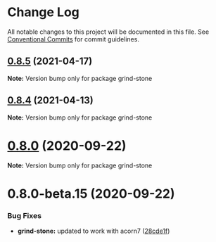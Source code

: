 # Change Log

All notable changes to this project will be documented in this file.
See [Conventional Commits](https://conventionalcommits.org) for commit guidelines.

## [0.8.5](https://github.com/grindjs/grindjs/compare/v0.8.4...v0.8.5) (2021-04-17)

**Note:** Version bump only for package grind-stone

## [0.8.4](https://github.com/grindjs/grindjs/compare/v0.8.3...v0.8.4) (2021-04-13)

**Note:** Version bump only for package grind-stone

# [0.8.0](https://github.com/grindjs/grindjs/compare/v0.8.0-beta.15...v0.8.0) (2020-09-22)

**Note:** Version bump only for package grind-stone

# 0.8.0-beta.15 (2020-09-22)

### Bug Fixes

- **grind-stone:** updated to work with acorn7 ([28cde1f](https://github.com/grindjs/grindjs/commit/28cde1f3d1f1147fc3551edd002c7eda45e2662d))
